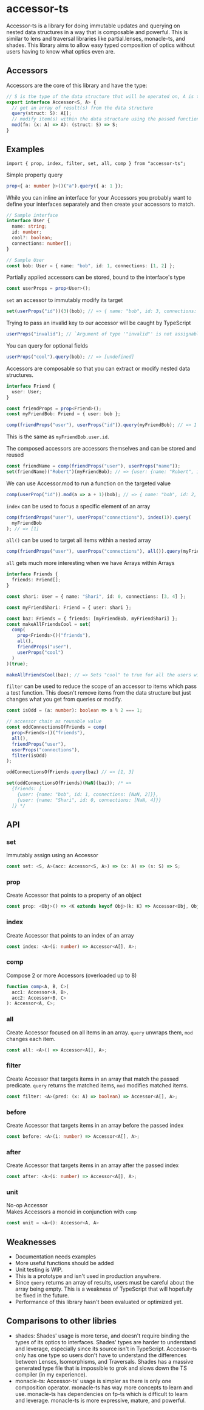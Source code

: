 # accessor-ts

Accessor-ts is a library for doing immutable updates and querying on nested data structures in a way that is composable and powerful. This is similar to lens and traversal libraries like partial.lenses, monacle-ts, and shades. This library aims to allow easy typed composition of optics without users having to know what optics even are.

## Accessors

Accessors are the core of this library and have the type:

```ts
// S is the type of the data structure that will be operated on, A is the type of some value(s) within
export interface Accessor<S, A> {
  // get an array of result(s) from the data structure
  query(struct: S): A[];
  // modify item(s) within the data structure using the passed function
  mod(fn: (x: A) => A): (struct: S) => S;
}
```

## Examples

```
import { prop, index, filter, set, all, comp } from "accessor-ts";
```

Simple property query

```ts
prop<{ a: number }>()("a").query({ a: 1 });
```

While you can inline an interface for your Accessors you probably want to define your interfaces separately and then create your accessors to match.

```ts
// Sample interface
interface User {
  name: string;
  id: number;
  cool?: boolean;
  connections: number[];
}

// Sample User
const bob: User = { name: "bob", id: 1, connections: [1, 2] };
```

Partially applied accessors can be stored, bound to the interface's type

```ts
const userProps = prop<User>();
```

`set` an accessor to immutably modify its target

```ts
set(userProps("id"))(3)(bob); // => { name: "bob", id: 3, connections: [1, 2] }
```

Trying to pass an invalid key to our accessor will be caught by TypeScript

```ts
userProps("invalid"); // `Argument of type '"invalid"' is not assignable to parameter of type '"id" | "name" | "cool" | "connections"'.ts(2345)`
```

You can query for optional fields

```ts
userProps("cool").query(bob); // => [undefined]
```

Accessors are composable so that you can extract or modify nested data structures.

```ts
interface Friend {
  user: User;
}

const friendProps = prop<Friend>();
const myFriendBob: Friend = { user: bob };

comp(friendProps("user"), userProps("id")).query(myFriendBob); // => 1
```

This is the same as `myFriendBob.user.id`.

The composed accessors are accessors themselves and can be stored and reused

```ts
const friendName = comp(friendProps("user"), userProps("name"));
set(friendName)("Robert")(myFriendBob); // => {user: {name: "Robert", id: 1, connections: [1, 2]}}
```

We can use Accessor.mod to run a function on the targeted value

```ts
comp(userProp("id")).mod(a => a + 1)(bob); // => { name: "bob", id: 2, connections: [1, 2] }
```

`index` can be used to focus a specific element of an array

```ts
comp(friendProps("user"), userProps("connections"), index(1)).query(
  myFriendBob
); // => [1]
```

`all()` can be used to target all items within a nested array

```ts
comp(friendProps("user"), userProps("connections"), all()).query(myFriendBob); // => [1, 2]
```

`all` gets much more interesting when we have Arrays within Arrays

```ts
interface Friends {
  friends: Friend[];
}

const shari: User = { name: "Shari", id: 0, connections: [3, 4] };

const myFriendShari: Friend = { user: shari };

const baz: Friends = { friends: [myFriendBob, myFriendShari] };
const makeAllFriendsCool = set(
  comp(
    prop<Friends>()("friends"),
    all(),
    friendProps("user"),
    userProps("cool")
  )
)(true);

makeAllFriendsCool(baz); // => Sets "cool" to true for all the users within
```

`filter` can be used to reduce the scope of an accessor to items which pass a test function. This doesn't remove items from the data structure but just changes what you get from queries or modify.

```ts
const isOdd = (a: number): boolean => a % 2 === 1;

// accessor chain as reusable value
const oddConnectionsOfFriends = comp(
  prop<Friends>()("friends"),
  all(),
  friendProps("user"),
  userProps("connections"),
  filter(isOdd)
);

oddConnectionsOfFriends.query(baz) // => [1, 3]

set(oddConnectionsOfFriends)(NaN)(baz)); /* =>
  {friends: [
    {user: {name: "bob", id: 1, connections: [NaN, 2]}},
    {user: {name: "Shari", id: 0, connections: [NaN, 4]}}
  ]} */
```

## API

### set

Immutably assign using an Accessor

```ts
const set: <S, A>(acc: Accessor<S, A>) => (x: A) => (s: S) => S;
```

### prop

Create Accessor that points to a property of an object

```ts
const prop: <Obj>() => <K extends keyof Obj>(k: K) => Accessor<Obj, Obj[K]>;
```

### index

Create Accessor that points to an index of an array

```ts
const index: <A>(i: number) => Accessor<A[], A>;
```

### comp

Compose 2 or more Accessors (overloaded up to 8)

```ts
function comp<A, B, C>(
  acc1: Accessor<A, B>,
  acc2: Accessor<B, C>
): Accessor<A, C>;
```

### all

Create Accessor focused on all items in an array. `query` unwraps them, `mod` changes each item.

```ts
const all: <A>() => Accessor<A[], A>;
```

### filter

Create Accessor that targets items in an array that match the passed predicate. `query` returns the matched items, `mod` modifies matched items.

```ts
const filter: <A>(pred: (x: A) => boolean) => Accessor<A[], A>;
```

### before

Create Accessor that targets items in an array before the passed index

```ts
const before: <A>(i: number) => Accessor<A[], A>;
```

### after

Create Accessor that targets items in an array after the passed index

```ts
const after: <A>(i: number) => Accessor<A[], A>;
```

### unit

No-op Accessor  
Makes Accessors a monoid in conjunction with `comp`

```ts
const unit = <A>(): Accessor<A, A>
```

## Weaknesses

- Documentation needs examples
- More useful functions should be added
- Unit testing is WIP.
- This is a prototype and isn't used in production anywhere.
- Since `query` returns an array of results, users must be careful about the array being empty. This is a weakness of TypeScript that will hopefully be fixed in the future.
- Performance of this library hasn't been evaluated or optimized yet.

## Comparisons to other libries

- shades: Shades' usage is more terse, and doesn't require binding the types of its optics to interfaces. Shades' types are harder to understand and leverage, especially since its source isn't in TypeScript. Accessor-ts only has one type so users don't have to understand the differences between Lenses, Isomorphisms, and Traversals. Shades has a massive generated type file that is impossible to grok and slows down the TS compiler (in my experience).
- monacle-ts: Accessor-ts' usage is simpler as there is only one composition operator. monacle-ts has way more concepts to learn and use. monacle-ts has dependencies on fp-ts which is difficult to learn and leverage. monacle-ts is more expressive, mature, and powerful.

